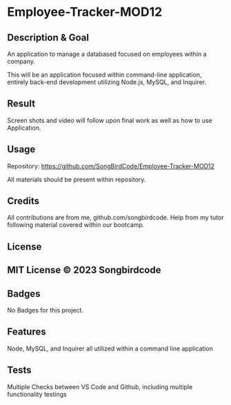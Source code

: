 # Employee-Tracker-MOD12

## Description & Goal

An application to manage a databased focused on employees within a company. 

This will be an application focused within command-line application, entirely back-end development utilizing Node.js, MySQL, and Inquirer. 


## Result

Screen shots and video will follow upon final work as well as how to use Application.

## Usage

Repository: https://github.com/SongBirdCode/Employee-Tracker-MOD12

All materials should be present within repository. 

## Credits

All contributions are from me, github.com/songbirdcode.
Help from my tutor following material covered within our bootcamp.

## License

MIT License © 2023 Songbirdcode
---

## Badges

No Badges for this project. 

## Features

Node, MySQL, and Inquirer all utilized within a command line application

## Tests

Multiple Checks between VS Code and Github, including multiple functionality testings